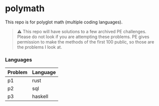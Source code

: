 # polymath

This repo is for polyglot math (multiple coding languages).

> :warning: This repo will have solutions to a few archived PE challenges. Please do not look if you are attempting these problems. PE gives permission to make the methods of the first 100 public, so those are the problems I look at.

### Languages

| Problem | Language |
|---------|----------|
| p1 | rust |
| p2 | sql |
| p3 | haskell |
